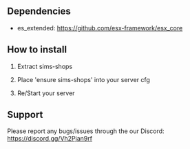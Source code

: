 ## Dependencies
- es_extended: https://github.com/esx-framework/esx_core


## How to install

1. Extract sims-shops

2. Place 'ensure sims-shops' into your server cfg

3. Re/Start your server


## Support

Please report any bugs/issues through the our Discord: https://discord.gg/Vh2Pjan9rf

    